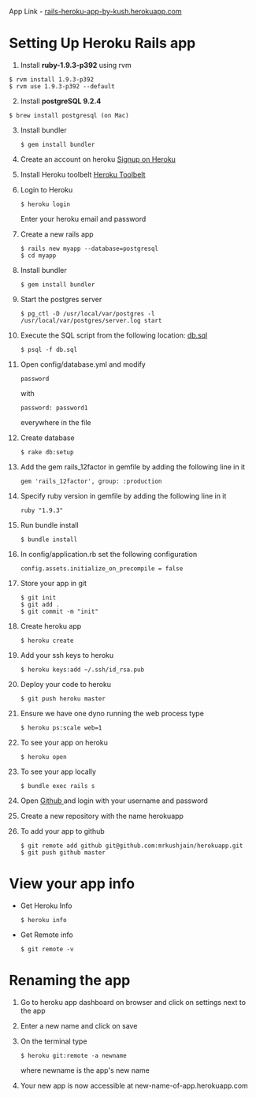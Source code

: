 App Link - [ rails-heroku-app-by-kush.herokuapp.com ](http://rails-heroku-app-by-kush.herokuapp.com/)
# Setting Up Heroku Rails app

1. Install **ruby-1.9.3-p392** using rvm 
```
$ rvm install 1.9.3-p392 
$ rvm use 1.9.3-p392 --default
```

2. Install **postgreSQL 9.2.4**
```
$ brew install postgresql (on Mac)
```

3. Install bundler
    
    ```
    $ gem install bundler
    ```

4. Create an account on heroku
[Signup on Heroku](https://api.heroku.com/signup/devcenter)

5. Install Heroku toolbelt
[Heroku Toolbelt](https://toolbelt.heroku.com/)

6. Login to Heroku

    ```
    $ heroku login
    ```

    Enter your heroku email and password

7. Create a new rails app

    ```
    $ rails new myapp --database=postgresql
    $ cd myapp
    ```

8. Install bundler
    
    ```
    $ gem install bundler
    ```

9. Start the postgres server

    ```
    $ pg_ctl -D /usr/local/var/postgres -l /usr/local/var/postgres/server.log start
    ```

10. Execute the SQL script from the following location:
[db.sql](https://github.com/mrkushjain/herokuapp/blob/master/db.sql)

    ```
    $ psql -f db.sql
    ```

11. Open config/database.yml and modify 
    ```
    password
    ```
    with
    ```
    password: password1
    ```
    everywhere in the file
   
12. Create database

    ```
    $ rake db:setup
    ```

13. Add the gem rails_12factor in gemfile by adding the following line in it
    ```
    gem 'rails_12factor', group: :production
    ```

14. Specify ruby version in gemfile by adding the following line in it
    ```
    ruby "1.9.3"
    ```

15. Run bundle install

    ```
    $ bundle install
    ```
    
16. In config/application.rb set the following configuration
    ```
    config.assets.initialize_on_precompile = false
    ```

18. Store your app in git

    ```
    $ git init
    $ git add .
    $ git commit -m "init"
    ```

19. Create heroku app

    ```
    $ heroku create
    ```
    
20. Add your ssh keys to heroku

    ```
    $ heroku keys:add ~/.ssh/id_rsa.pub
    ```

21. Deploy your code to heroku

    ```
    $ git push heroku master
    ```

22. Ensure we have one dyno running the web process type

    ```
    $ heroku ps:scale web=1
    ```

23. To see your app on heroku 

    ```
    $ heroku open
    ```

24. To see your app locally

    ```
    $ bundle exec rails s
    ```

25. Open [ Github ](www.github.com) and login with your username and password
26. Create a new repository with the name herokuapp
27. To add your app to github

    ```
    $ git remote add github git@github.com:mrkushjain/herokuapp.git
    $ git push github master
    ```
   
# View your app info

* Get Heroku Info

    ```
    $ heroku info
    ```
* Get Remote info

    ```
    $ git remote -v
    ```

# Renaming the app

1. Go to heroku app dashboard on browser and click on settings next to the app
2. Enter a new name and click on save
3. On the terminal type

   ```
   $ heroku git:remote -a newname
   ```
   where newname is the app's new name
4. Your new app is now accessible at new-name-of-app.herokuapp.com
